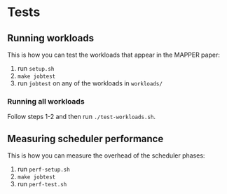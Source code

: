 # Tests

## Running workloads

This is how you can test the workloads that appear in the MAPPER paper:

1. run `setup.sh`
2. `make jobtest`
3. run `jobtest` on any of the workloads in `workloads/`

### Running all workloads

Follow steps 1-2 and then run `./test-workloads.sh`.

## Measuring scheduler performance

This is how you can measure the overhead of the scheduler phases:

1. run `perf-setup.sh`
2. `make jobtest`
3. run `perf-test.sh`

